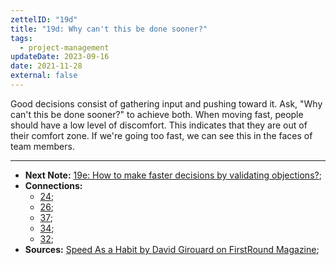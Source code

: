 ```yaml
---
zettelID: "19d"
title: "19d: Why can't this be done sooner?"
tags:
  - project-management
updateDate: 2023-09-16
date: 2021-11-28
external: false
---
```


Good decisions consist of gathering input and pushing toward it. Ask, "Why can't this be done sooner?" to achieve both. When moving fast, people should have a low level of discomfort. This indicates that they are out of their comfort zone. If we're going too fast, we can see this in the faces of team members.

---

- **Next Note:** [19e: How to make faster decisions by validating objections?](/notes/19e/);
- **Connections:**
  - [24](/notes/24/);
  - [26](/notes/26/);
  - [37](/notes/37/);
  - [34](/notes/34/);
  - [32](/notes/32/);
- **Sources:** [Speed As a Habit by David Girouard on FirstRound Magazine](https://review.firstround.com/speed-as-a-habit);
